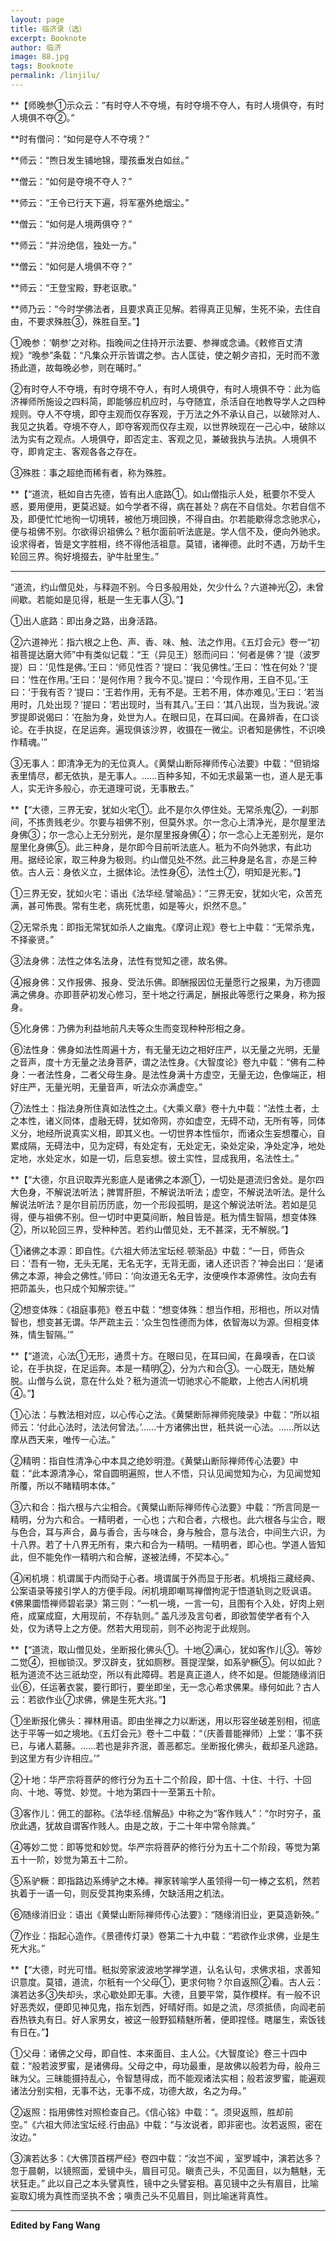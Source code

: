 ```yaml
---
layout: page
title: 临济录（选）
excerpt: Booknote
author: 临济
image: 88.jpg
tags: Booknote
permalink: /linjilu/
---
```

**【师晚参①示众云：“有时夺人不夺境，有时夺境不夺人，有时人境俱夺，有时人境俱不夺②。”

**时有僧问：“如何是夺人不夺境？”

**师云：“煦日发生铺地锦，璎孩垂发白如丝。”

**僧云：“如何是夺境不夺人？”

**师云：“王令已行天下遍，将军塞外绝烟尘。”

**僧云：“如何是人境两俱夺？”

**师云：“并汾绝信，独处一方。”

**僧云：“如何是人境俱不夺？”

**师云：“王登宝殿，野老讴歌。”

**师乃云：“今时学佛法者，且要求真正见解。若得真正见解，生死不染，去住自由，不要求殊胜③，殊胜自至。”】

①晚参：‘朝参’之对称。指晚间之住持开示法要、参禅或念诵。《敕修百丈清规》“晚参”条载：“凡集众开示皆谓之参。古人匡徒，使之朝夕咨扣，无时而不激扬此道，故每晚必参，则在晡时。”

②有时夺人不夺境，有时夺境不夺人，有时人境俱夺，有时人境俱不夺：此为临济禅师所施设之四料简，即能够应机应时，与夺随宜，杀活自在地教导学人之四种规则。夺人不夺境，即夺主观而仅存客观，于万法之外不承认自己，以破除对人、我见之执着。夺境不夺人，即夺客观而仅存主观，以世界映现在一己心中，破除以法为实有之观点。人境俱夺，即否定主、客观之见，兼破我执与法执。人境俱不夺，即肯定主、客观各各之存在。

③殊胜：事之超绝而稀有者，称为殊胜。

**【“道流，秖如自古先德，皆有出人底路①。如山僧指示人处，秖要尔不受人惑，要用便用，更莫迟疑。如今学者不得，病在甚处？病在不自信处。尔若自信不及，即便忙忙地徇一切境转，被他万境回换，不得自由。尔若能歇得念念驰求心，便与祖佛不别。尔欲得识祖佛么？秖尔面前听法底是。学人信不及，便向外驰求。设求得者，皆是文字胜相，终不得他活祖意。莫错，诸禅德。此时不遇，万劫千生轮回三界。徇好境掇去，驴牛肚里生。”
****

“道流，约山僧见处，与释迦不别。今日多般用处，欠少什么？六道神光②，未曾间歇。若能如是见得，秖是一生无事人③。”】

①出人底路：即出身之路，出身活路。

②六道神光：指六根之上色、声、香、味、触、法之作用。《五灯会元》卷一“初祖菩提达磨大师”中有类似记载：“王（异见王）怒而问曰：‘何者是佛？’提（波罗提）曰：‘见性是佛。’王曰：‘师见性否？’提曰：‘我见佛性。’王曰：‘性在何处？’提曰：‘性在作用。’王曰：‘是何作用？我今不见。’提曰：‘今现作用，王自不见。’王曰：‘于我有否？’提曰：‘王若作用，无有不是。王若不用，体亦难见。’王曰：‘若当用时，几处出现？’提曰：‘若出现时，当有其八。’王曰：‘其八出现，当为我说。’波罗提即说偈曰：‘在胎为身，处世为人。在眼曰见，在耳曰闻。在鼻辨香，在口谈论。在手执捉，在足运奔。遍现俱该沙界，收摄在一微尘。识者知是佛性，不识唤作精魂。’”

③无事人：即清净无为的无位真人。《黄檗山断际禅师传心法要》中载：“但销熔表里情尽，都无依执，是无事人。……百种多知，不如无求最第一也，道人是无事人，实无许多般心，亦无道理可说，无事散去。”

**【“大德，三界无安，犹如火宅①。此不是尔久停住处。无常杀鬼②，一刹那间，不拣贵贱老少。尔要与祖佛不别，但莫外求。尔一念心上清净光，是尔屋里法身佛③；尔一念心上无分别光，是尔屋里报身佛④；尔一念心上无差别光，是尔屋里化身佛⑤。此三种身，是尔即今目前听法底人。秖为不向外驰求，有此功用。据经论家，取三种身为极则。约山僧见处不然。此三种身是名言，亦是三种依。古人云：身依义立，土据体论。法性身⑥，法性土⑦，明知是光影。”】


①三界无安，犹如火宅：语出《法华经.譬喻品》：“三界无安，犹如火宅，众苦充满，甚可怖畏。常有生老，病死忧患，如是等火，炽然不息。”

②无常杀鬼：即指无常犹如杀人之幽鬼。《摩诃止观》卷七上中载：“无常杀鬼，不择豪贤。”

③法身佛：法性之体名法身，法性有觉知之德，故名佛。

④报身佛：又作报佛、报身、受法乐佛。即酬报因位无量愿行之报果，为万德圆满之佛身。亦即菩萨初发心修习，至十地之行满足，酬报此等愿行之果身，称为报身。

⑤化身佛：乃佛为利益地前凡夫等众生而变现种种形相之身。

⑥法性身：佛身如法性周遍十方，有无量无边之相好庄严，以无量之光明，无量之音声，度十方无量之法身菩萨，谓之法性身。《大智度论》卷九中载：“佛有二种身：一者法性身，二者父母生身。是法性身满十方虚空，无量无边，色像端正，相好庄严，无量光明，无量音声，听法众亦满虚空。”

⑦法性土：指法身所住真如法性之土。《大乘义章》卷十九中载：“法性土者，土之本性，诸义同体，虚融无碍，犹如帝网，亦如虚空，无碍不动，无所有等，同体义分，地经所说真实义相，即其义也。一切世界本性恒尔，而诸众生妄想覆心，自累成隔，无碍法中，见为定碍，有处定有，无处定无，染处定染，净处定净，地处定地，水处定水，如是一切，后息妄想。彼土实性，显成我用，名法性土。”

**【“大德，尔且识取弄光影底人是诸佛之本源①，一切处是道流归舍处。是尔四大色身，不解说法听法；脾胃肝胆，不解说法听法；虚空，不解说法听法。是什么解说法听法？是尔目前历历底，勿一个形段孤明，是这个解说法听法。若如是见得，便与祖佛不别。但一切时中更莫间断，触目皆是。秖为情生智隔，想变体殊②，所以轮回三界，受种种苦。若约山僧见处，无不甚深，无不解脱。”】

①诸佛之本源：即自性。《六祖大师法宝坛经.顿渐品》中载：“一日，师告众曰：‘吾有一物，无头无尾，无名无字，无背无面，诸人还识否？’神会出曰：‘是诸佛之本源，神会之佛性。’师曰：‘向汝道无名无字，汝便唤作本源佛性。汝向去有把茆盖头，也只成个知解宗徒。’”

②想变体殊：《祖庭事苑》卷五中载：“想变体殊：想当作相，形相也，所以对情智也，想变甚无谓。华严疏主云：‘众生包性德而为体，依智海以为源。但相变体殊，情生智隔。’”

**【“道流，心法①无形，通贯十方。在眼曰见，在耳曰闻，在鼻嗅香，在口谈论，在手执捉，在足运奔。本是一精明②，分为六和合③。一心既无，随处解脱。山僧与么说，意在什么处？秖为道流一切驰求心不能歇，上他古人闲机境④。”】

①心法：与教法相对应，以心传心之法。《黄檗断际禅师宛陵录》中载：“所以祖师云：‘付此心法时，法法何曾法。’……十方诸佛出世，秖共说一心法。……所以达摩从西天来，唯传一心法。”

②精明：指自性清净心中本具之绝妙明澄。《黄檗山断际禅师传心法要》中载：“此本源清净心，常自圆明遍照，世人不悟，只认见闻觉知为心，为见闻觉知所覆，所以不睹精明本体。”

③六和合：指六根与六尘相合。《黄檗山断际禅师传心法要》中载：“所言同是一精明，分为六和合。一精明者，一心也；六和合者，六根也。此六根各与尘合，眼与色合，耳与声合，鼻与香合，舌与味合，身与触合，意与法合，中间生六识，为十八界。若了十八界无所有，束六和合为一精明。一精明者，即心也。学道人皆知此，但不能免作一精明六和合解，遂被法缚，不契本心。”

④闲机境：机谓属于内而恸于心者。境谓属于外而显于形者。机境指三藏经典、公案语录等接引学人的方便手段。闲机境即嘲骂禅僧拘泥于悟道轨则之贬讽语。《佛果圜悟禅师碧岩录》第三则：“一机一境，一言一句，且图有个入处，好肉上剜疮，成窠成窟，大用现前，不存轨则。” 盖凡涉及言句者，即欲暂使学者有个入处，仅为诱导上之方便。然若大用现前，则不必拘泥于此规则。

**【“道流，取山僧见处，坐断报化佛头①。十地②满心，犹如客作儿③。等妙二觉④，担枷锁汉。罗汉辟支，犹如厕秽。菩提涅槃，如系驴橛⑤。何以如此？秖为道流不达三祇劫空，所以有此障碍。若是真正道人，终不如是。但能随缘消旧业⑥，任运著衣裳，要行即行，要坐即坐，无一念心希求佛果。缘何如此？古人云：若欲作业⑦求佛，佛是生死大兆。”】

①坐断报化佛头：禅林用语。即由坐禅之力以断迷，用以形容坐破差别相，彻底达于平等一如之境地。《五灯会元》卷十二中载：“（庆善普能禅师）上堂：‘事不获已，与诸人葛藤。……若也是非齐泯，善恶都忘。坐断报化佛头，截却圣凡途路。到这里方有少许相应。’”

②十地：华严宗将菩萨的修行分为五十二个阶段，即十信、十住、十行、十回向、十地、等觉、妙觉。十地为第四十一至第五十阶。

③客作儿：佣工的鄙称。《法华经.信解品》中称之为“客作贱人”：“尔时穷子，虽欣此遇，犹故自谓客作贱人。由是之故，于二十年中常令除粪。”

④等妙二觉：即等觉和妙觉。华严宗将菩萨的修行分为五十二个阶段，等觉为第五十一阶，妙觉为第五十二阶。

⑤系驴橛：即指路边系缚驴之木棒。禅家转喻学人虽领得一句一棒之玄机，然若执着于一语一句，则反受其拘束系缚，欠缺活用之机法。

⑥随缘消旧业：语出《黄檗山断际禅师传心法要》：“随缘消旧业，更莫造新殃。”

⑦作业：指起心造作。《景德传灯录》卷第二十九中载：“若欲作业求佛，业是生死大兆。”

**【“大德，时光可惜。秖拟旁家波波地学禅学道，认名认句，求佛求祖，求善知识意度。莫错，道流，尔秖有一个父母①，更求何物？尔自返照②看。古人云：演若达多③失却头，求心歇处即无事。大德，且要平常，莫作模样。有一般不识好恶秃奴，便即见神见鬼，指东划西，好晴好雨。如是之流，尽须抵债，向阎老前吞热铁丸有日。好人家男女，被这一般野狐精魅所著，便即捏怪。瞎屡生，索饭钱有日在。”】

①父母：诸佛之父母，即自性、本来面目、主人公。《大智度论》卷三十四中载：“般若波罗蜜，是诸佛母。父母之中，母功最重，是故佛以般若为母，般舟三昧为父。三昧能摄持乱心，令智慧得成，而不能观诸法实相；般若波罗蜜，能遍观诸法分别实相，无事不达，无事不成，功德大故，名之为母。”

②返照：指用佛性对照检查自己。《信心铭》中载：“。须臾返照，胜却前空。”《六祖大师法宝坛经.行由品》中载：“与汝说者，即非密也。汝若返照，密在汝边。”

③演若达多：《大佛顶首楞严经》卷四中载：“汝岂不闻 ，室罗城中，演若达多？忽于晨朝，以镜照面，爱镜中头，眉目可见。瞋责己头，不见面目，以为魑魅，无状狂走。” 此以自己之本头譬真性，镜中之头譬妄相。喜见镜中之头有眉目，比喻妄取幻境为真性而坚执不舍；嗔责己头不见眉目，则比喻迷背真性。


****

**Edited by Fang Wang**  

